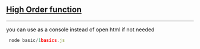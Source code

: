 ## [High Order function](higher-order-functions/high-order-functions.MD)

--------------
you can use as a console instead of open html if not needed
```javascript
 node basic/1basics.js
```
